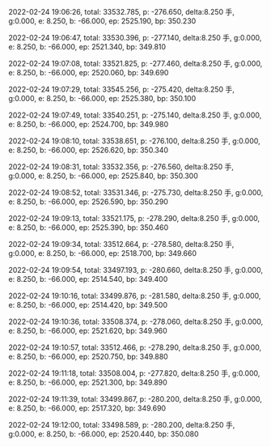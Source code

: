 2022-02-24 19:06:26, total: 33532.785, p: -276.650, delta:8.250 手, g:0.000, e: 8.250, b: -66.000, ep: 2525.190, bp: 350.230

2022-02-24 19:06:47, total: 33530.396, p: -277.140, delta:8.250 手, g:0.000, e: 8.250, b: -66.000, ep: 2521.340, bp: 349.810

2022-02-24 19:07:08, total: 33521.825, p: -277.460, delta:8.250 手, g:0.000, e: 8.250, b: -66.000, ep: 2520.060, bp: 349.690

2022-02-24 19:07:29, total: 33545.256, p: -275.420, delta:8.250 手, g:0.000, e: 8.250, b: -66.000, ep: 2525.380, bp: 350.100

2022-02-24 19:07:49, total: 33540.251, p: -275.140, delta:8.250 手, g:0.000, e: 8.250, b: -66.000, ep: 2524.700, bp: 349.980

2022-02-24 19:08:10, total: 33538.651, p: -276.100, delta:8.250 手, g:0.000, e: 8.250, b: -66.000, ep: 2526.620, bp: 350.340

2022-02-24 19:08:31, total: 33532.356, p: -276.560, delta:8.250 手, g:0.000, e: 8.250, b: -66.000, ep: 2525.840, bp: 350.300

2022-02-24 19:08:52, total: 33531.346, p: -275.730, delta:8.250 手, g:0.000, e: 8.250, b: -66.000, ep: 2526.590, bp: 350.290

2022-02-24 19:09:13, total: 33521.175, p: -278.290, delta:8.250 手, g:0.000, e: 8.250, b: -66.000, ep: 2525.390, bp: 350.460

2022-02-24 19:09:34, total: 33512.664, p: -278.580, delta:8.250 手, g:0.000, e: 8.250, b: -66.000, ep: 2518.700, bp: 349.660

2022-02-24 19:09:54, total: 33497.193, p: -280.660, delta:8.250 手, g:0.000, e: 8.250, b: -66.000, ep: 2514.540, bp: 349.400

2022-02-24 19:10:16, total: 33499.876, p: -281.580, delta:8.250 手, g:0.000, e: 8.250, b: -66.000, ep: 2514.420, bp: 349.500

2022-02-24 19:10:36, total: 33508.374, p: -278.060, delta:8.250 手, g:0.000, e: 8.250, b: -66.000, ep: 2521.620, bp: 349.960

2022-02-24 19:10:57, total: 33512.466, p: -278.290, delta:8.250 手, g:0.000, e: 8.250, b: -66.000, ep: 2520.750, bp: 349.880

2022-02-24 19:11:18, total: 33508.004, p: -277.820, delta:8.250 手, g:0.000, e: 8.250, b: -66.000, ep: 2521.300, bp: 349.890

2022-02-24 19:11:39, total: 33499.867, p: -280.200, delta:8.250 手, g:0.000, e: 8.250, b: -66.000, ep: 2517.320, bp: 349.690

2022-02-24 19:12:00, total: 33498.589, p: -280.200, delta:8.250 手, g:0.000, e: 8.250, b: -66.000, ep: 2520.440, bp: 350.080
